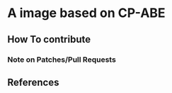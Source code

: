 A image based on CP-ABE
======

## How To contribute

### Note on Patches/Pull Requests

 ## References ###
